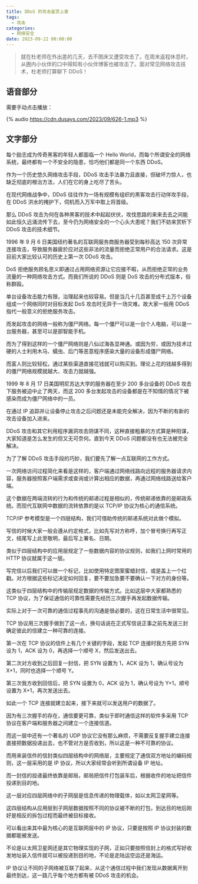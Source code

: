 ```yaml
---
title: DDoS 的攻击鉴赏上章
tags:
  - 攻击
categories:
  - 网络安全
date: 2023-09-22 00:00:00
---
```


> 就在杜老师在外出差的几天，去不图床又遭受攻击了。在周末返程休息时，从圈内小伙伴的口中得知有小伙伴博客也被攻击了。面对常见网络攻击技术，杜老师打算聊下 DDoS！

<!-- more -->

## 语音部分

需要手动点击播放：

{% audio https://cdn.dusays.com/2023/09/626-1.mp3 %}

## 文字部分

每个励志成为传奇黑客的年轻人都面临一个 Hello World，而每个所谓安全的网络系统，最终都有一个不安全的隐患，恰巧他们都是同一个东西 DDoS。

作为一个历史悠久网络攻击手段，DDoS 攻击手法暴力且直接，但破坏力惊人，也缺乏彻底的根治方法，人们在它的身上吃尽了苦头。

在现代网络战争中，DDoS 往往作为一场有规模有组织的黑客攻击行动佯攻手段，在 DDoS 洪水的掩护下，伺机而入万军中取上将首级。

那么 DDoS 攻击为何在各种黑客的技术中起起伏伏，攻伐思路的来来去去之间能如此恒久远涌流传下去，至今仍为网络安全的一个心头大患呢？我们不妨来赏析下 DDoS 攻击的技术细节。

1996 年 9 月 6 日美国纽约著名的互联网服务商服务器受到每秒高达 150 次异常连接攻击，导致服务器疲於应对这些非法的流量而拒绝正常用户的合法请求。这是目前大家比较认可的历史上第一次 DDoS 攻击。

DoS 拒绝服务顾名思义即通过占用网络资源让它应接不暇，从而拒绝正常的业务流量的一种网络攻击方式。而我们所说的 DDoS 则是 DoS 攻击的分布式版本，俗称群殴。

单台设备攻击能力有限，治理起来也较容易。但是当几十几百甚至成千上万个设备组成一个网络同时对目标发起 DoS 攻击时无异于一场灾难。故大家一般用 DDoS 指代一般意义的拒绝服务攻击。

而发起攻击的网络一般称为僵尸网络。每一个僵尸可以是一台个人电脑，可以是一台服务器，甚至可以是部智能手机。

而为了得到这样的一个僵尸网络则是八仙过海各显神通。或因为穷，或因为技术过硬的人士利用木马、蠕虫、后门等恶意程序感染大量的设备形成僵尸网络。

而富人则比较轻松，通过某些渠道直接花钱就可以购买到。理论上花的钱越多得到的僵尸网络规模就越大、攻击力就越强。

1999 年 8 月 17 日美国明尼苏达大学的服务器在至少 200 多台设备的 DDoS 攻击下服务被迫中止了两天，而这 200 多台发起攻击的设备都是在不知情的情况下被感染而成为僵尸网络中的一员。

在通过 IP 追踪并让设备停止攻击之后问题还是未能完全解决，因为不断的有新的攻击设备加入进来。

DDoS 攻击和其它利用程序漏洞攻击阴谋不同，这种直接粗暴的方式算是种阳谋，大家知道是怎么发生的但又无可奈何。直到今天 DDoS 问题都没有也无法被完全解决。

为了了解 DDoS 攻击手段的巧妙，我们要先了解一点互联网的工作方式。

一次网络访问过程简化来看是这样的，客户端通过网络线路向远程的服务器请求内容，服务器按照客户端需求或查询或计算出相应的数据，再通过网络线路送给客户端。

这个数据在两端流转的行为和传统的邮递过程是相似的，传统邮递依靠的是邮政系统。而现代互联网中数据的流转依靠的是以 TCP/IP 协议为核心的通信系统。

TCP/IP 参考模型是一个四层结构，我们可借助传统的邮递系统对此做个模拟。

写信的时候大家一般会遵从约定格式，比如先写对方称呼，加个冒号换行再写正文，结尾写上此至敬明，最后写上署名、日期。

类似于四层结构中的应用层规定了一些数据内容的协议规则，如我们上网时常用的 HTTP 协议就属于这一层。

写完信以后我们可以做一个标记，比如使用特定图案蜜蜡封信，或是盖上一个红戳。对方根据这些标记决定如何回复，要不要加急要不要确认一下对方的身份等。

这类似于四层结构中的传输层规定数据的传输方式。比如这层中大家都熟悉的 TCP 协议，为了保证通信的可靠性需要先经历三次握手再发起数据传输。

实际上对于一次可靠的通信过程事先的沟通是很必要的，这在日常生活中很常见。

TCP 协议用三次握手做到了这一点，换句话说在正式写信说正事之前先发送三封确定彼此的信建立一种可靠的连接。

第一次在 TCP 协议的信件上有几个关键的字段，发起 TCP 连接时我方先把 SYN 设为 1，ACK 设为 0，再选择一个顺号 X，然后发送出去。

第二次对方收到之后回复一封信，把 SYN 设置为 1，ACK 设为 1，确认号设为 X+1，同时也选择一个顺号 Y。

第三次我方收到回信后，把 SYN 设置为 0，ACK 设为 1，确认号设为 Y+1，顺号设置为 X+1，再次发送出去。

如此一个 TCP 连接就建立起来，接下来就可以发送用户的数据了。

因为有三次握手的存在，通信要更可靠，类似于即时通信这样的软件多采用 TCP 协议在客户端和服务器之间建立一个连接信道。

而这一层中还有一个著名的 UDP 协议它没有那么麻烦，不需要反复握手建立连接直接把数据投递出去，也不管对方是否收到，所以这是一种不可靠的协议。

而用来装信件的信封类似四层结构中的网络层，主要规定了通信双方地址的编码规则，这一层采用的是 IP 协议，所以大家经常会听到所谓设备 IP 地址。

而一封信的投递最终依靠是邮局，邮局把信件打包装车后，根据收件的地址把信件投递到目的地。

这一层对应四层网络中的子网层是信息传递的物理载体，如以太网卫星网等。

这四层结构从应用层到子网层数据按照不同的协议被不断的打包，到达目的地后刚好是相反的拆包过程而最终被目标接收。

可以看出来其中最为核心的是互联网层中的 IP 协议，只要是按照 IP 协议封装的数据都能被发送。

不论是以太网卫星网还是其它物理实现的子网，正如只要按照信封上的格式写好收发地址装入信件就可以被投递到目的地，不论是走陆运空运还是海运。

IP 协议让不同的子网络被互联了起来，从这个通信过程中我们发现从数据离开到最终到达，这一路几乎每个地方都有被 DDoS 攻击的机会。